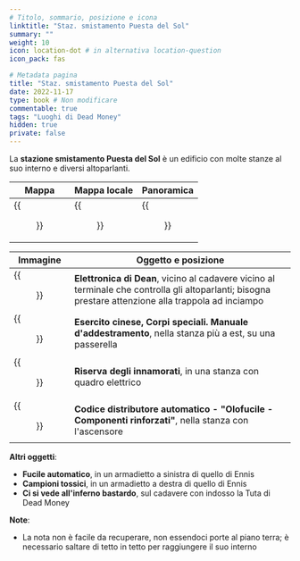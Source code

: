 ```yaml
---
# Titolo, sommario, posizione e icona
linktitle: "Staz. smistamento Puesta del Sol"
summary: ""
weight: 10
icon: location-dot # in alternativa location-question
icon_pack: fas

# Metadata pagina
title: "Staz. smistamento Puesta del Sol"
date: 2022-11-17
type: book # Non modificare
commentable: true
tags: "Luoghi di Dead Money"
hidden: true
private: false
---
```



<div class="fnv">

La **stazione smistamento Puesta del Sol** è un edificio con molte stanze al suo interno e diversi altoparlanti.

| Mappa | Mappa locale | Panoramica |
| ----- | ------------ | ---------- |
| {{<figure src="fnv/Puesta_del_Sol_switching_station_loc_map.webp">}}      |  {{<figure src="fnv/Puesta_del_Sol_switching_station_map.webp">}}            |  {{<figure src="fnv/PdS_Switching_Station.webp">}}          |

| Immagine                                                       | Oggetto e posizione                                                                                                                                   |
| -------------------------------------------------------------- | ----------------------------------------------------------------------------------------------------------------------------------------------------- |
| {{<figure src="fnv/Dean's_Electronics_PdS_switching_station.webp">}}             | **Elettronica di Dean**, vicino al cadavere vicino al terminale che controlla gli altoparlanti; bisogna prestare attenzione alla trappola ad inciampo |
| {{<figure src="fnv/CA_Special_Ops_Training_Manual_PdS_switching_station.webp">}} | **Esercito cinese, Corpi speciali. Manuale d'addestramento**, nella stanza più a est, su una passerella                                               |
| {{<figure src="fnv/PdS_SS_lovers_mark_stash.webp">}}                             | **Riserva degli innamorati**, in una stanza con quadro elettrico                                                                                      |
| {{<figure src="fnv/VMC_-_Hologram_rifle_-_reinforced_components.webp">}}         | **Codice distributore automatico - "Olofucile - Componenti rinforzati"**, nella stanza con l'ascensore                                                |

**Altri oggetti**:
- **Fucile automatico**, in un armadietto a sinistra di quello di Ennis
- **Campioni tossici**, in un armadietto a destra di quello di Ennis
- **Ci si vede all'inferno bastardo**, sul cadavere con indosso la Tuta di Dead Money

**Note**:
- La nota non è facile da recuperare, non essendoci porte al piano terra; è necessario saltare di tetto in tetto per raggiungere il suo interno

</div>
